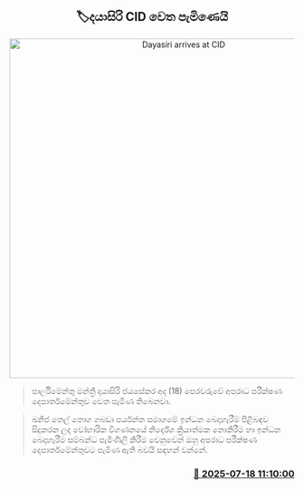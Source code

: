 <p align='center'><b><h2 align='center' title='Dayasiri arrives at CID'>🏷දයාසිරි CID වෙත පැමිණෙයි
</h2></b></p>
<p align='center'><img src='https://helakuru.sgp1.cdn.digitaloceanspaces.com/esana/images/lib/dayasiri-archived.jpg' width='600' alt='Dayasiri arrives at CID'></p>

> පාර්ලිමේන්තු මන්ත්‍රී දයාසිරි ජයසේකර අද (18) පෙරවරුවේ අපරාධ පරීක්ෂණ දෙපාර්තමේන්තුව වෙත පැමිණ තිබෙනවා.

> ඛනිජ තෙල් තොග ගබඩා පර්යන්ත සමාගමේ ඉන්ධන බෙදාහැරීම් පිළිබඳව සිදුකරන ලද වෝහාරික විගණනයේ නිර්දේශ ක්‍රියාත්මක නොකිරීම හා ඉන්ධන බෙදාහැරීම සම්බන්ධ පැමිණිලි කිරීම වෙනුවෙන් ඔහු අපරාධ පරීක්ෂණ දෙපාර්තමේන්තුවට පැමිණ ඇති බවයි සඳහන් වන්නේ.



<h3 align='right'><a href='https://www.helakuru.lk/esana/p/111965/'>📅 2025-07-18 11:10:00</a></h3>
